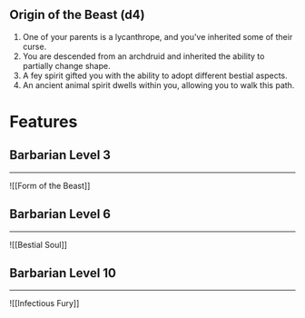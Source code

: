 ## Origin of the Beast (d4)

1. One of your parents is a lycanthrope, and you've inherited some of their curse.
2. You are descended from an archdruid and inherited the ability to partially change shape.
3. A fey spirit gifted you with the ability to adopt different bestial aspects.
4. An ancient animal spirit dwells within you, allowing you to walk this path.
# Features
## Barbarian Level 3
---
![[Form of the Beast]]
## Barbarian Level 6
---
![[Bestial Soul]]
## Barbarian Level 10
---
![[Infectious Fury]]